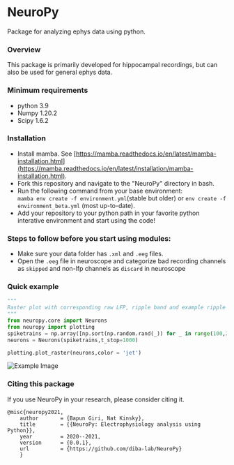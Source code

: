 # NeuroPy
Package for analyzing ephys data using python.

### Overview
This package is primarily developed for hippocampal recordings, but can also be used for general ephys data.

### Minimum requirements
* python 3.9
* Numpy 1.20.2
* Scipy 1.6.2

### Installation
* Install mamba. See [https://mamba.readthedocs.io/en/latest/mamba-installation.html](https://mamba.readthedocs.io/en/latest/installation/mamba-installation.html).  
* Fork this repository and navigate to the "NeuroPy" directory in bash.  
* Run the following command from your base environment:  
`mamba env create -f environment.yml`(stable but older)  or `env create -f environment_beta.yml` (most up-to-date).  
* Add your repository to your python path in your favorite python interative environment and start using the code!

### Steps to follow before you start using modules:

   * Make sure your data folder has `.xml` and `.eeg` files.
   * Open the `.eeg` file in neuroscope and categorize bad recording channels as `skipped` and non-lfp channels as `discard` in neuroscope


### Quick example

```python
"""
Raster plot with corresponding raw LFP, ripple band and example ripple events
"""
from neuropy.core import Neurons
from neuropy import plotting
spiketrains = np.array([np.sort(np.random.rand(_)) for _ in range(100,200)],dtype=object) 
neurons = Neurons(spiketrains,t_stop=1000)

plotting.plot_raster(neurons,color = 'jet')

```

![Example Image](images/raster.png)

### Citing this package
If you use NeuroPy in your research, please consider citing it.

```
@misc{neuropy2021,
    author       = {Bapun Giri, Nat Kinsky},
    title        = {{NeuroPy: Electrophysiology analysis using Python}},
    year         = 2020--2021,
    version      = {0.0.1},
    url          = {https://github.com/diba-lab/NeuroPy}
    }
```
